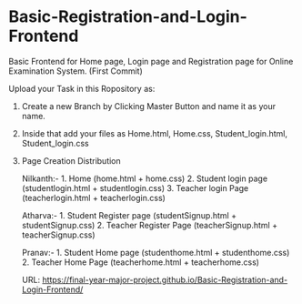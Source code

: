 # Basic-Registration-and-Login-Frontend
Basic Frontend for Home page, Login page and Registration page for Online Examination System. (First Commit) 
   
   Upload your Task in this Ropository as:
   
   1. Create a new Branch by Clicking Master Button and name it as your name.
   2. Inside that add your files as
      Home.html,  Home.css,  Student_login.html,  Student_login.css
   
   3. Page Creation Distribution
      
      Nilkanth:-  1. Home  (home.html + home.css)
                  2. Student login page (studentlogin.html +  studentlogin.css)
                  3. Teacher login Page (teacherlogin.html +  teacherlogin.css)
                  
      Atharva:-   1. Student Register page (studentSignup.html +  studentSignup.css)
                  2. Teacher Register Page (teacherSignup.html +  teacherSignup.css)
                  
      Pranav:-    1. Student Home page (studenthome.html +  studenthome.css)
                  2. Teacher Home Page (teacherhome.html +  teacherhome.css)
                  
      URL:        https://final-year-major-project.github.io/Basic-Registration-and-Login-Frontend/

